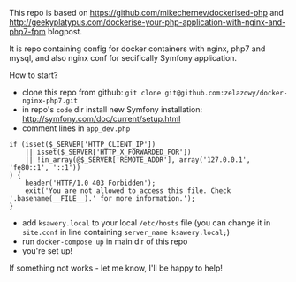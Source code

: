 This repo is based on https://github.com/mikechernev/dockerised-php and http://geekyplatypus.com/dockerise-your-php-application-with-nginx-and-php7-fpm blogpost.

It is repo containing config for docker containers with nginx, php7 and mysql, and also nginx conf for secifically Symfony application.

How to start?
  * clone this repo from github: `git clone git@github.com:zelazowy/docker-nginx-php7.git`
  * in repo's `code` dir install new Symfony installation: http://symfony.com/doc/current/setup.html
  * comment lines in `app_dev.php`
```
if (isset($_SERVER['HTTP_CLIENT_IP'])
    || isset($_SERVER['HTTP_X_FORWARDED_FOR'])
    || !in_array(@$_SERVER['REMOTE_ADDR'], array('127.0.0.1', 'fe80::1', '::1'))
) {
    header('HTTP/1.0 403 Forbidden');
    exit('You are not allowed to access this file. Check '.basename(__FILE__).' for more information.');
}
```
  * add `ksawery.local` to your local `/etc/hosts` file (you can change it in `site.conf` in line containing `server_name ksawery.local;`)
  * run `docker-compose up` in main dir of this repo
  * you're set up!

If something not works - let me know, I'll be happy to help!
